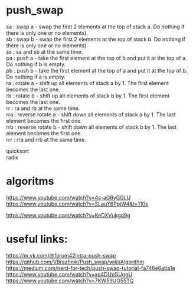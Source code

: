 # push_swap  
sa : swap a - swap the first 2 elements at the top of stack a. Do nothing if there
is only one or no elements).  
sb : swap b - swap the first 2 elements at the top of stack b. Do nothing if there
is only one or no elements).  
ss : sa and sb at the same time.  
pa : push a - take the first element at the top of b and put it at the top of a. Do
nothing if b is empty.  
pb : push b - take the first element at the top of a and put it at the top of b. Do
nothing if a is empty.  
ra : rotate a - shift up all elements of stack a by 1. The first element becomes
the last one.  
rb : rotate b - shift up all elements of stack b by 1. The first element becomes
the last one.  
rr : ra and rb at the same time.  
rra : reverse rotate a - shift down all elements of stack a by 1. The last element
becomes the first one.  
rrb : reverse rotate b - shift down all elements of stack b by 1. The last element
becomes the first one.  
rrr : rra and rrb at the same time.  
  
quicksort  
radix  
# algoritms  
https://www.youtube.com/watch?v=4s-aG6yGGLU  
https://www.youtube.com/watch?v=SLauY6PpjW4&t=110s  
  
https://www.youtube.com/watch?v=KeDXVukgd9g  
  
# useful links:  
https://m.vk.com/@forum42intra-push-swap  
https://github.com/VBrazhnik/Push_swap/wiki/Algorithm  
https://medium.com/nerd-for-tech/push-swap-tutorial-fa746e6aba1e  
https://www.youtube.com/watch?v=xp4DUxGUggU  
https://www.youtube.com/watch?v=7KW59UO55TQ  
